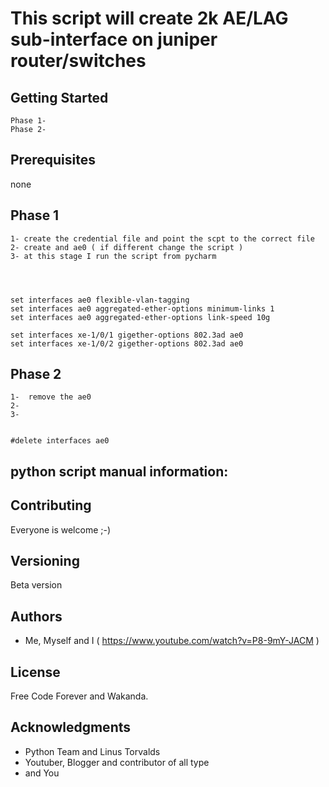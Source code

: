 # This script will create 2k AE/LAG sub-interface on juniper router/switches

<description of the project at creation time >



## Getting Started

    Phase 1-
    Phase 2-

## Prerequisites

  none


## Phase 1

    1- create the credential file and point the scpt to the correct file
    2- create and ae0 ( if different change the script )
    3- at this stage I run the script from pycharm




    set interfaces ae0 flexible-vlan-tagging
    set interfaces ae0 aggregated-ether-options minimum-links 1
    set interfaces ae0 aggregated-ether-options link-speed 10g

    set interfaces xe-1/0/1 gigether-options 802.3ad ae0
    set interfaces xe-1/0/2 gigether-options 802.3ad ae0


## Phase 2

    1-  remove the ae0
    2-
    3-


    #delete interfaces ae0


##  python script manual information:





## Contributing

Everyone is welcome ;-)


## Versioning

Beta version

## Authors

* Me, Myself and I ( https://www.youtube.com/watch?v=P8-9mY-JACM )


## License

Free Code Forever and Wakanda.

## Acknowledgments

* Python Team and Linus Torvalds
* Youtuber, Blogger and contributor of all type
* and You